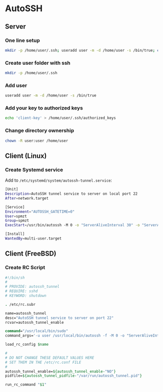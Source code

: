 # AutoSSH
## Server
### One line setup
```bash
mkdir -p /home/user/.ssh; useradd user -m -d /home/user -s /bin/true; chown -R user:user /home/user; cd /home/user; echo 'client-key' > /home/user/.ssh/authorized_keys; chown user:user /home/user/.ssh/authorized_keys
```
### Create user folder with ssh
```bash
mkdir -p /home/user/.ssh
```
### Add user
```bash
useradd user -m -d /home/user -s /bin/true
```
### Add your key to authorized keys
```bash
echo 'client-key' > /home/user/.ssh/authorized_keys
```
### Change directory ownership
```bash
chown -R user:user /home/user
```
## Client (Linux)
### Create Systemd service
Add to `/etc/systemd/system/autossh-tunnel.service`:
```bash
[Unit]
Description=AutoSSH tunnel service to server on local port 22
After=network.target

[Service]
Environment="AUTOSSH_GATETIME=0"
User=spmzt
Group=spmzt
ExecStart=/usr/bin/autossh -M 0 -o "ServerAliveInterval 30" -o "ServerAliveCountMax 3" -NR x:localhost:22 user@spmzt.net -p 22

[Install]
WantedBy=multi-user.target
```
## Client (FreeBSD)
### Create RC Script
```tcsh
#!/bin/sh
#
# PROVIDE: autossh_tunnel
# REQUIRE: sshd
# KEYWORD: shutdown

. /etc/rc.subr

name=autossh_tunnel
desc="AutoSSH tunnel service to server on port 22"
rcvar=autossh_tunnel_enable

command="/usr/local/bin/sudo"
command_args='-u user /usr/local/bin/autossh -f -M 0 -o "ServerAliveInterval 30" -o "ServerAliveCountMax 3" -NR x:localhost:22 user@spmzt.net -p 22'

load_rc_config $name

#
# DO NOT CHANGE THESE DEFAULT VALUES HERE
# SET THEM IN THE /etc/rc.conf FILE
#
autossh_tunnel_enable=${autossh_tunnel_enable-"NO"}
pidfile=${autossh_tunnel_pidfile-"/var/run/autossh_tunnel.pid"}

run_rc_command "$1"
```
